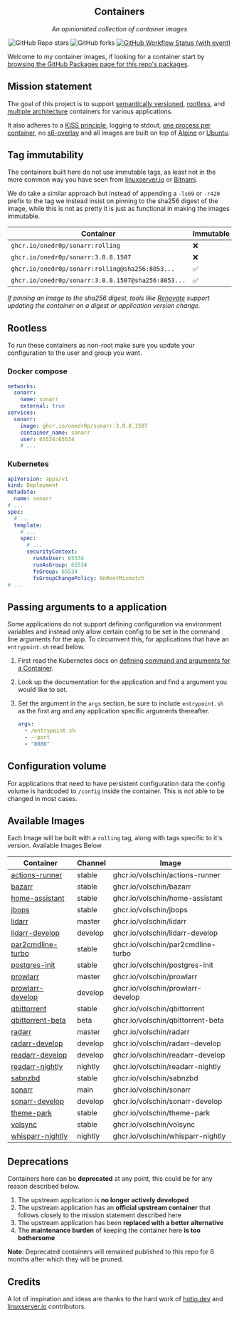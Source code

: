 <!---
NOTE: AUTO-GENERATED FILE
to edit this file, instead edit its template at: ./github/scripts/templates/README.md.j2
-->
<div align="center">


## Containers

_An opinionated collection of container images_

</div>

<div align="center">

![GitHub Repo stars](https://img.shields.io/github/stars/onedr0p/containers?style=for-the-badge)
![GitHub forks](https://img.shields.io/github/forks/onedr0p/containers?style=for-the-badge)
[![GitHub Workflow Status (with event)](https://img.shields.io/github/actions/workflow/status/volschin/containers/release-scheduled.yaml?style=for-the-badge&label=Scheduled%20Release)](https://github.com/volschin/containers/actions/workflows/release-scheduled.yaml)

</div>

Welcome to my container images, if looking for a container start by [browsing the GitHub Packages page for this repo's packages](https://github.com/onedr0p?tab=packages&repo_name=containers).

## Mission statement

The goal of this project is to support [semantically versioned](https://semver.org/), [rootless](https://rootlesscontaine.rs/), and [multiple architecture](https://www.docker.com/blog/multi-arch-build-and-images-the-simple-way/) containers for various applications.

It also adheres to a [KISS principle](https://en.wikipedia.org/wiki/KISS_principle), logging to stdout, [one process per container](https://testdriven.io/tips/59de3279-4a2d-4556-9cd0-b444249ed31e/), no [s6-overlay](https://github.com/just-containers/s6-overlay) and all images are built on top of [Alpine](https://hub.docker.com/_/alpine) or [Ubuntu](https://hub.docker.com/_/ubuntu).

## Tag immutability

The containers built here do not use immutable tags, as least not in the more common way you have seen from [linuxserver.io](https://fleet.linuxserver.io/) or [Bitnami](https://bitnami.com/stacks/containers).

We do take a similar approach but instead of appending a `-ls69` or `-r420` prefix to the tag we instead insist on pinning to the sha256 digest of the image, while this is not as pretty it is just as functional in making the images immutable.

| Container                                          | Immutable |
|----------------------------------------------------|-----------|
| `ghcr.io/onedr0p/sonarr:rolling`                   | ❌         |
| `ghcr.io/onedr0p/sonarr:3.0.8.1507`                | ❌         |
| `ghcr.io/onedr0p/sonarr:rolling@sha256:8053...`    | ✅         |
| `ghcr.io/onedr0p/sonarr:3.0.8.1507@sha256:8053...` | ✅         |

_If pinning an image to the sha256 digest, tools like [Renovate](https://github.com/renovatebot/renovate) support updating the container on a digest or application version change._

## Rootless

To run these containers as non-root make sure you update your configuration to the user and group you want.

### Docker compose

```yaml
networks:
  sonarr:
    name: sonarr
    external: true
services:
  sonarr:
    image: ghcr.io/onedr0p/sonarr:3.0.8.1507
    container_name: sonarr
    user: 65534:65534
    # ...
```

### Kubernetes

```yaml
apiVersion: apps/v1
kind: Deployment
metadata:
  name: sonarr
# ...
spec:
  # ...
  template:
    # ...
    spec:
      # ...
      securityContext:
        runAsUser: 65534
        runAsGroup: 65534
        fsGroup: 65534
        fsGroupChangePolicy: OnRootMismatch
# ...
```

## Passing arguments to a application

Some applications do not support defining configuration via environment variables and instead only allow certain config to be set in the command line arguments for the app. To circumvent this, for applications that have an `entrypoint.sh` read below.

1. First read the Kubernetes docs on [defining command and arguments for a Container](https://kubernetes.io/docs/tasks/inject-data-application/define-command-argument-container/).
2. Look up the documentation for the application and find a argument you would like to set.
3. Set the argument in the `args` section, be sure to include `entrypoint.sh` as the first arg and any application specific arguments thereafter.

    ```yaml
    args:
      - /entrypoint.sh
      - --port
      - "8080"
    ```

## Configuration volume

For applications that need to have persistent configuration data the config volume is hardcoded to `/config` inside the container. This is not able to be changed in most cases.

## Available Images

Each Image will be built with a `rolling` tag, along with tags specific to it's version. Available Images Below

Container | Channel | Image
--- | --- | ---
[actions-runner](https://github.com/volschin/containers/pkgs/container/actions-runner) | stable | ghcr.io/volschin/actions-runner
[bazarr](https://github.com/volschin/containers/pkgs/container/bazarr) | stable | ghcr.io/volschin/bazarr
[home-assistant](https://github.com/volschin/containers/pkgs/container/home-assistant) | stable | ghcr.io/volschin/home-assistant
[jbops](https://github.com/volschin/containers/pkgs/container/jbops) | stable | ghcr.io/volschin/jbops
[lidarr](https://github.com/volschin/containers/pkgs/container/lidarr) | master | ghcr.io/volschin/lidarr
[lidarr-develop](https://github.com/volschin/containers/pkgs/container/lidarr-develop) | develop | ghcr.io/volschin/lidarr-develop
[par2cmdline-turbo](https://github.com/volschin/containers/pkgs/container/par2cmdline-turbo) | stable | ghcr.io/volschin/par2cmdline-turbo
[postgres-init](https://github.com/volschin/containers/pkgs/container/postgres-init) | stable | ghcr.io/volschin/postgres-init
[prowlarr](https://github.com/volschin/containers/pkgs/container/prowlarr) | master | ghcr.io/volschin/prowlarr
[prowlarr-develop](https://github.com/volschin/containers/pkgs/container/prowlarr-develop) | develop | ghcr.io/volschin/prowlarr-develop
[qbittorrent](https://github.com/volschin/containers/pkgs/container/qbittorrent) | stable | ghcr.io/volschin/qbittorrent
[qbittorrent-beta](https://github.com/volschin/containers/pkgs/container/qbittorrent-beta) | beta | ghcr.io/volschin/qbittorrent-beta
[radarr](https://github.com/volschin/containers/pkgs/container/radarr) | master | ghcr.io/volschin/radarr
[radarr-develop](https://github.com/volschin/containers/pkgs/container/radarr-develop) | develop | ghcr.io/volschin/radarr-develop
[readarr-develop](https://github.com/volschin/containers/pkgs/container/readarr-develop) | develop | ghcr.io/volschin/readarr-develop
[readarr-nightly](https://github.com/volschin/containers/pkgs/container/readarr-nightly) | nightly | ghcr.io/volschin/readarr-nightly
[sabnzbd](https://github.com/volschin/containers/pkgs/container/sabnzbd) | stable | ghcr.io/volschin/sabnzbd
[sonarr](https://github.com/volschin/containers/pkgs/container/sonarr) | main | ghcr.io/volschin/sonarr
[sonarr-develop](https://github.com/volschin/containers/pkgs/container/sonarr-develop) | develop | ghcr.io/volschin/sonarr-develop
[theme-park](https://github.com/volschin/containers/pkgs/container/theme-park) | stable | ghcr.io/volschin/theme-park
[volsync](https://github.com/volschin/containers/pkgs/container/volsync) | stable | ghcr.io/volschin/volsync
[whisparr-nightly](https://github.com/volschin/containers/pkgs/container/whisparr-nightly) | nightly | ghcr.io/volschin/whisparr-nightly


## Deprecations

Containers here can be **deprecated** at any point, this could be for any reason described below.

1. The upstream application is **no longer actively developed**
2. The upstream application has an **official upstream container** that follows closely to the mission statement described here
3. The upstream application has been **replaced with a better alternative**
4. The **maintenance burden** of keeping the container here **is too bothersome**

**Note**: Deprecated containers will remained published to this repo for 6 months after which they will be pruned.

## Credits

A lot of inspiration and ideas are thanks to the hard work of [hotio.dev](https://hotio.dev/) and [linuxserver.io](https://www.linuxserver.io/) contributors.
